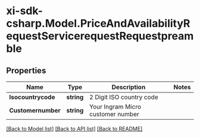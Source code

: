 # xi-sdk-csharp.Model.PriceAndAvailabilityRequestServicerequestRequestpreamble

## Properties

Name | Type | Description | Notes
------------ | ------------- | ------------- | -------------
**Isocountrycode** | **string** | 2 Digit ISO country code | 
**Customernumber** | **string** | Your Ingram Micro customer number | 

[[Back to Model list]](../README.md#documentation-for-models) [[Back to API list]](../README.md#documentation-for-api-endpoints) [[Back to README]](../README.md)


